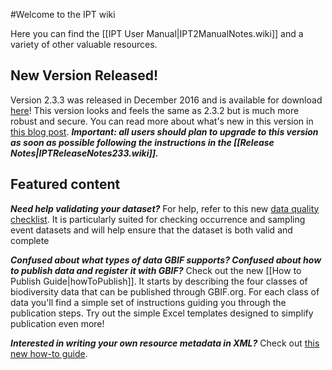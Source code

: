 #Welcome to the IPT wiki

Here you can find the [[IPT User Manual|IPT2ManualNotes.wiki]] and a variety of other valuable resources. 

## New Version Released!
Version 2.3.3 was released in December 2016 and is available for download [here](http://repository.gbif.org/content/groups/gbif/org/gbif/ipt/2.3.3/ipt-2.3.3.war)! This version looks and feels the same as 2.3.2 but is much more robust and secure. You can read more about what's new in this version in [this blog post](http://gbif.blogspot.dk/2017/01/ipt-v233-your-repository-for.html). **_Important: all users should plan to upgrade to this version as soon as possible following the instructions in the [[Release Notes|IPTReleaseNotes233.wiki]]._**

## Featured content 

_**Need help validating your dataset?**_ For help, refer to this new [data quality checklist](https://github.com/gbif/ipt/wiki/dataQualityChecklist). It is particularly suited for checking occurrence and sampling event datasets and will help ensure that the dataset is both valid and complete

_**Confused about what types of data GBIF supports? Confused about how to publish data and register it with GBIF?**_ Check out the new [[How to Publish Guide|howToPublish]]. It starts by describing the four classes of biodiversity data that can be published through GBIF.org. For each class of data you'll find a simple set of instructions guiding you through the publication steps. Try out the simple Excel templates designed to simplify publication even more!  

_**Interested in writing your own resource metadata in XML?**_ Check out [this new how-to guide](https://github.com/gbif/ipt/wiki/How-to-write-your-own-EML-XML-file). 

